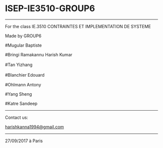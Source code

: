 # ISEP-IE3510-GROUP6

---------------------------------------------------------------
For the class IE.3510 CONTRAINTES ET IMPLEMENTATION DE SYSTEME

Made by GROUP6
	
#Mugular	Baptiste	

#Bringi Ramakannu Harish Kumar	

#Tan	Yizhang	　	

#Blanchier	Edouard	　

#Ohlmann	Antony	

#Yang	Sheng	

#Katre	Sandeep	

---------------------------------------------------------------
Contact us:

harishkanna1994@gmail.com

----------------------------------------------------------------

27/09/2017
à Paris
